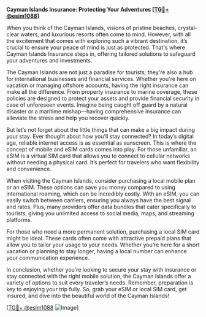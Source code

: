 **Cayman Islands Insurance: Protecting Your Adventures [[TG💪+ @esim1088](https://t.me/s/esim1088)]**

When you think of the Cayman Islands, visions of pristine beaches, crystal-clear waters, and luxurious resorts often come to mind. However, with all the excitement that comes with exploring such a vibrant destination, it’s crucial to ensure your peace of mind is just as protected. That's where Cayman Islands Insurance steps in, offering tailored solutions to safeguard your adventures and investments.

The Cayman Islands are not just a paradise for tourists; they're also a hub for international businesses and financial services. Whether you're here on vacation or managing offshore accounts, having the right insurance can make all the difference. From property insurance to marine coverage, these policies are designed to protect your assets and provide financial security in case of unforeseen events. Imagine being caught off guard by a natural disaster or a maritime mishap—having comprehensive insurance can alleviate the stress and help you recover quickly.

But let’s not forget about the little things that can make a big impact during your stay. Ever thought about how you’ll stay connected? In today’s digital age, reliable internet access is as essential as sunscreen. This is where the concept of mobile and eSIM cards comes into play. For those unfamiliar, an eSIM is a virtual SIM card that allows you to connect to cellular networks without needing a physical card. It’s perfect for travelers who want flexibility and convenience.

When visiting the Cayman Islands, consider purchasing a local mobile plan or an eSIM. These options can save you money compared to using international roaming, which can be incredibly costly. With an eSIM, you can easily switch between carriers, ensuring you always have the best signal and rates. Plus, many providers offer data bundles that cater specifically to tourists, giving you unlimited access to social media, maps, and streaming platforms.

For those who need a more permanent solution, purchasing a local SIM card might be ideal. These cards often come with attractive prepaid plans that allow you to tailor your usage to your needs. Whether you’re here for a short vacation or planning to stay longer, having a local number can enhance your communication experience.

In conclusion, whether you’re looking to secure your stay with insurance or stay connected with the right mobile solution, the Cayman Islands offer a variety of options to suit every traveler’s needs. Remember, preparation is key to enjoying your trip fully. So, grab your eSIM or local SIM card, get insured, and dive into the beautiful world of the Cayman Islands!

[[TG💪+ @esim1088](https://t.me/s/esim1088) ![Image](https://i.postimg.cc/Y0z9fWf4/image.png)]